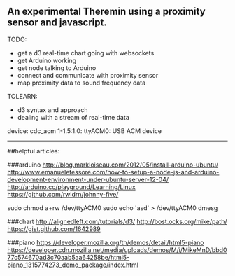 An experimental Theremin using a proximity sensor and javascript.
-------------

TODO:
- get a d3 real-time chart going with websockets
- get Arduino working
- get node talking to Arduino
- connect and communicate with proximity sensor
- map proximity data to sound frequency data


TOLEARN:
- d3 syntax and approach
- dealing with a stream of real-time data

device:
cdc_acm 1-1.5:1.0: ttyACM0: USB ACM device

--------------


##helpful articles:

###arduino
http://blog.markloiseau.com/2012/05/install-arduino-ubuntu/
http://www.emanueletessore.com/how-to-setup-a-node-js-and-arduino-development-environment-under-ubuntu-server-12-04/
http://arduino.cc/playground/Learning/Linux
https://github.com/rwldrn/johnny-five/

sudo chmod a+rw /dev/ttyACM0
sudo echo 'asd' > /dev/ttyACM0
dmesg


###chart
http://alignedleft.com/tutorials/d3/
http://bost.ocks.org/mike/path/
https://gist.github.com/1642989

###piano
https://developer.mozilla.org/th/demos/detail/html5-piano
https://developer.cdn.mozilla.net/media/uploads/demos/M/i/MikeMnD/bbd077c574670ad3c70aab5aa64258be/html5-piano_1315774273_demo_package/index.html